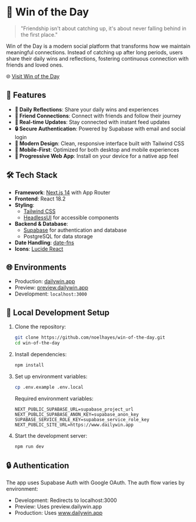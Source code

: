 # 🌟 Win of the Day

> "Friendship isn't about catching up, it's about never falling behind in the first place."

Win of the Day is a modern social platform that transforms how we maintain meaningful connections. Instead of catching up after long periods, users share their daily wins and reflections, fostering continuous connection with friends and loved ones.

🌐 [Visit Win of the Day](https://www.dailywin.app)

## 🚀 Features

- **📝 Daily Reflections**: Share your daily wins and experiences
- **👥 Friend Connections**: Connect with friends and follow their journey
- **🔄 Real-time Updates**: Stay connected with instant feed updates
- **🔒 Secure Authentication**: Powered by Supabase with email and social login
- **💅 Modern Design**: Clean, responsive interface built with Tailwind CSS
- **📱 Mobile-First**: Optimized for both desktop and mobile experiences
- **🌈 Progressive Web App**: Install on your device for a native app feel

## 🛠️ Tech Stack

- **Framework**: [Next.js 14](https://nextjs.org/) with App Router
- **Frontend**: React 18.2
- **Styling**: 
  - [Tailwind CSS](https://tailwindcss.com/)
  - [HeadlessUI](https://headlessui.com/) for accessible components
- **Backend & Database**: 
  - [Supabase](https://supabase.com/) for authentication and database
  - PostgreSQL for data storage
- **Date Handling**: [date-fns](https://date-fns.org/)
- **Icons**: [Lucide React](https://lucide.dev/)

## 🌐 Environments

- Production: [dailywin.app](https://www.dailywin.app)
- Preview: [preview.dailywin.app](https://preview.dailywin.app)
- Development: `localhost:3000`

## 🚀 Local Development Setup

1. Clone the repository:
   ```bash
   git clone https://github.com/noelhayes/win-of-the-day.git
   cd win-of-the-day
   ```

2. Install dependencies:
   ```bash
   npm install
   ```

3. Set up environment variables:
   ```bash
   cp .env.example .env.local
   ```
   
   Required environment variables:
   ```
   NEXT_PUBLIC_SUPABASE_URL=supabase_project_url
   NEXT_PUBLIC_SUPABASE_ANON_KEY=supabase_anon_key
   SUPABASE_SERVICE_ROLE_KEY=supabase_service_role_key
   NEXT_PUBLIC_SITE_URL=https://www.dailywin.app
   ```

4. Start the development server:

   ```bash
   npm run dev
   ```

## 🔒 Authentication

The app uses Supabase Auth with Google OAuth. The auth flow varies by environment:

- Development: Redirects to localhost:3000
- Preview: Uses preview.dailywin.app
- Production: Uses www.dailywin.app